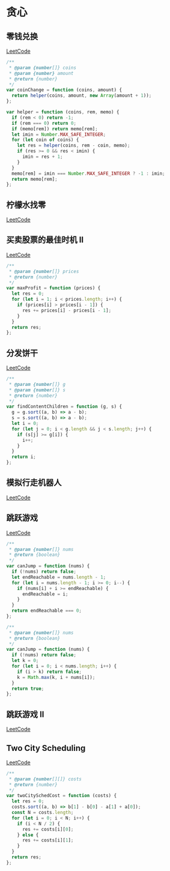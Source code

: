 # 贪心

## 零钱兑换

[LeetCode](https://leetcode.com/problems/coin-change/)

```js
/**
 * @param {number[]} coins
 * @param {number} amount
 * @return {number}
 */
var coinChange = function (coins, amount) {
  return helper(coins, amount, new Array(amount + 1));
};

var helper = function (coins, rem, memo) {
  if (rem < 0) return -1;
  if (rem === 0) return 0;
  if (memo[rem]) return memo[rem];
  let imin = Number.MAX_SAFE_INTEGER;
  for (let coin of coins) {
    let res = helper(coins, rem - coin, memo);
    if (res >= 0 && res < imin) {
      imin = res + 1;
    }
  }
  memo[rem] = imin === Number.MAX_SAFE_INTEGER ? -1 : imin;
  return memo[rem];
};
```

## 柠檬水找零

[LeetCode](https://leetcode.com/problems/lemonade-change/description/)

## 买卖股票的最佳时机 II

[LeetCode](https://leetcode.com/problems/best-time-to-buy-and-sell-stock-ii/description/)

```js
/**
 * @param {number[]} prices
 * @return {number}
 */
var maxProfit = function (prices) {
  let res = 0;
  for (let i = 1; i < prices.length; i++) {
    if (prices[i] > prices[i - 1]) {
      res += prices[i] - prices[i - 1];
    }
  }
  return res;
};
```

## 分发饼干

[LeetCode](https://leetcode.com/problems/assign-cookies/description/)

```js
/**
 * @param {number[]} g
 * @param {number[]} s
 * @return {number}
 */
var findContentChildren = function (g, s) {
  g = g.sort((a, b) => a - b);
  s = s.sort((a, b) => a - b);
  let i = 0;
  for (let j = 0; i < g.length && j < s.length; j++) {
    if (s[j] >= g[i]) {
      i++;
    }
  }
  return i;
};
```

## 模拟行走机器人

[LeetCode](https://leetcode.com/problems/walking-robot-simulation/description/)

## 跳跃游戏

[LeetCode](https://leetcode.com/problems/jump-game/)

```js
/**
 * @param {number[]} nums
 * @return {boolean}
 */
var canJump = function (nums) {
  if (!nums) return false;
  let endReachable = nums.length - 1;
  for (let i = nums.length - 1; i >= 0; i--) {
    if (nums[i] + i >= endReachable) {
      endReachable = i;
    }
  }
  return endReachable === 0;
};
```

```js
/**
 * @param {number[]} nums
 * @return {boolean}
 */
var canJump = function (nums) {
  if (!nums) return false;
  let k = 0;
  for (let i = 0; i < nums.length; i++) {
    if (i > k) return false;
    k = Math.max(k, i + nums[i]);
  }
  return true;
};
```

## 跳跃游戏 II

[LeetCode](https://leetcode.com/problems/jump-game-ii/)

## Two City Scheduling

[LeetCode](https://leetcode.com/problems/two-city-scheduling/)

```js
/**
 * @param {number[][]} costs
 * @return {number}
 */
var twoCitySchedCost = function (costs) {
  let res = 0;
  costs.sort((a, b) => b[1] - b[0] - a[1] + a[0]);
  const N = costs.length;
  for (let i = 0; i < N; i++) {
    if (i < N / 2) {
      res += costs[i][0];
    } else {
      res += costs[i][1];
    }
  }
  return res;
};
```
